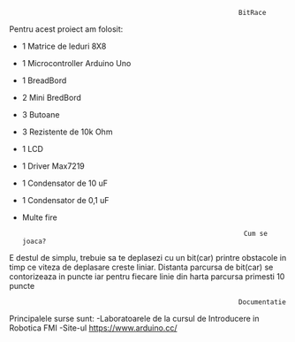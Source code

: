 
                                                              BitRace



Pentru acest proiect am folosit:

- 1 Matrice de leduri 8X8
- 1 Microcontroller Arduino Uno
- 1 BreadBord
- 2 Mini BredBord
- 3 Butoane
- 3 Rezistente de 10k Ohm
- 1 LCD
- 1 Driver Max7219
- 1 Condensator de 10 uF
- 1 Condensator de 0,1 uF
- Multe fire

                                                    
                                                              Cum se joaca?


 E destul de simplu, trebuie sa te deplasezi cu un bit(car) printre obstacole in timp ce viteza de deplasare creste liniar.
 Distanta parcursa de bit(car) se contorizeaza in puncte iar pentru fiecare linie din harta parcursa primesti 10 puncte
 
 
                                                              Documentatie 



 Principalele surse sunt:
 -Laboratoarele de la cursul de Introducere in Robotica FMI
 -Site-ul https://www.arduino.cc/
  
